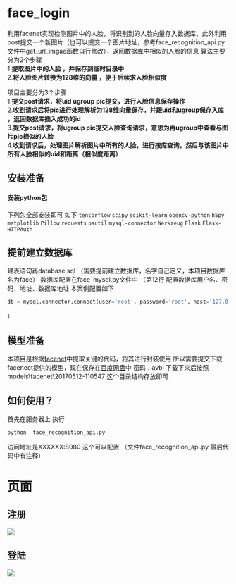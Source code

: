 # face_login
利用facenet实现检测图片中的人脸，将识别到的人脸向量存入数据库，此外利用post提交一个新图片（也可以提交一个图片地址，参考face_recognition_api.py文件中get_url_imgae函数自行修改），返回数据库中相似的人脸的信息
算法主要分为2个步骤<br/>
1.**提取图片中的人脸 ，并保存到临时目录中**<br/>
2.**将人脸图片转换为128维的向量 ，便于后续求人脸相似度**<br/>

项目主要分为3个步骤<br/>
1.**提交post请求，将uid ugroup pic提交，进行人脸信息保存操作**<br/>
2.**收到请求后将pic进行处理解析为128维向量保存，并跟uid和ugroup保存入库 ，返回数据库插入成功的id**<br/>
3.**提交post请求，将ugroup pic提交人脸查询请求，意思为再ugroup中查看与图片pic相似的人脸**<br/>
4.**收到请求后，处理图片解析图片中所有的人脸，进行按库查询，然后与该图片中所有人脸相似的uid和距离（相似度距离）**<br/>

## 安装准备
#### 安装python包 
下列包全部安装即可
如下
`tensorflow`
`scipy`
`scikit-learn`
`opencv-python`
`h5py`
`matplotlib`
`Pillow`
`requests`
`psutil`
`mysql-connector`
`Werkzeug`
`Flask`
`Flask-HTTPAuth`


## 提前建立数据库 
建表语句再database.sql 
（需要提前建立数据库，名字自己定义，本项目数据库名为face）
数据库配置在face_mysql.py文件中 
（第12行 配置数据库用户名、密码、地址、数据库地址 本案例配置如下
```python
db = mysql.connector.connect(user='root', password='root', host='127.0.0.1', database='face')
```
）

## 模型准备
本项目是根据[facenet](https://github.com/davidsandberg/facenet)中提取关键的代码，将其进行封装使用
所以需要提交下载facenect提供的模型，现在保存在[百度网盘](http://pan.baidu.com/s/1i4YhAdB)中  密码：avbl
下载下来后按照models\facenet\20170512-110547  这个目录结构存放即可

## 如何使用？
首先在服务器上 执行 
``` bash
python  face_recognition_api.py  
```

访问地址是XXXXXX:8080  这个可以配置 （文件face_recognition_api.py 最后代码中有注释）
# 页面
## 注册
<img src="https://github.com/xvshu/face_login/blob/master/doc/face_insert.jpg" ></img>

## 登陆
<img src="https://github.com/xvshu/face_login/blob/master/doc/face_query.jpg" ></img>

